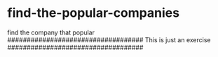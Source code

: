 # find-the-popular-companies
find the company that popular
###################################
This is just an exercise 
###################################
